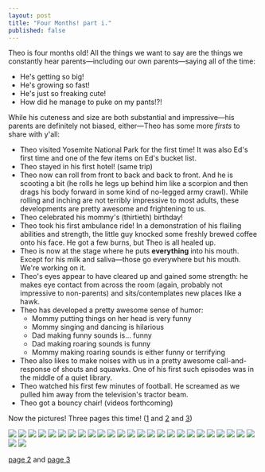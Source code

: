 ```yaml
---
layout: post
title: "Four Months! part i."
published: false
---
```


Theo is four months old! All the things we want to say are the things we constantly hear parents—including our own parents—saying all of the time:

- He's getting so big!
- He's growing so fast!
- He's just so freaking cute!
- How did he manage to puke on my pants!?!

While his cuteness and size are both substantial and impressive—his parents are definitely not biased, either—Theo has some more *firsts* to share with y'all:

- Theo visited Yosemite National Park for the first time! It was also Ed's first time and one of the few items on Ed's bucket list. 
- Theo stayed in his first hotel! (same trip)
- Theo now can roll from front to back and back to front. And he is scooting a bit (he rolls he legs up behind him like a scorpion and then drags his body forward in some kind of no-legged army crawl). While rolling and inching are not terribly impressive to most adults, these developments are pretty awesome and frightening to us.
- Theo celebrated his mommy's (thirtieth) birthday!
- Theo took his first ambulance ride! In a demonstration of his flailing abilities and strength, the little guy knocked some freshly brewed coffee onto his face. He got a few burns, but Theo is all healed up.
- Theo is now at the stage where he puts **everything** into his mouth. Except for his milk and saliva—those go everywhere but his mouth. We're working on it.
- Theo's eyes appear to have cleared up and gained some strength: he makes eye contact from across the room (again, probably not impressive to non-parents) and sits/contemplates new places like a hawk.
- Theo has developed a pretty awesome sense of humor:
    + Mommy putting things on her head is very funny
    + Mommy singing and dancing is hilarious
    + Dad making funny sounds is... funny
    + Dad making roaring sounds is funny
    + Mommy making roaring sounds is either funny or terrifying
- Theo also likes to make noises with us in a pretty awesome call-and-response of shouts and squawks. One of his first such episodes was in the middle of a quiet library.
- Theo watched his first few minutes of football. He screamed as we pulled him away from the television's tractor beam.
- Theo got a bouncy chair! (videos forthcoming)

Now the pictures! Three pages this time! ([1](http://teamrubin.us/2015/10/20/four-months-part-i/) and [2](http://teamrubin.us/2015/10/20/four-months-part-ii/) and [3](http://teamrubin.us/2015/10/20/four-months-part-iii/))

![](https://dl.dropboxusercontent.com/u/72656879/Theo/Sets11to13Favorites/DSCF7664.jpg)
![](https://dl.dropboxusercontent.com/u/72656879/Theo/Sets11to13Favorites/DSCF7681.jpg)
![](https://dl.dropboxusercontent.com/u/72656879/Theo/Sets11to13Favorites/DSCF7698.jpg)
![](https://dl.dropboxusercontent.com/u/72656879/Theo/Sets11to13Favorites/DSCF7700.jpg)
![](https://dl.dropboxusercontent.com/u/72656879/Theo/Sets11to13Favorites/DSCF7702.jpg)
![](https://dl.dropboxusercontent.com/u/72656879/Theo/Sets11to13Favorites/DSCF7732.jpg)
![](https://dl.dropboxusercontent.com/u/72656879/Theo/Sets11to13Favorites/DSCF7757.jpg)
![](https://dl.dropboxusercontent.com/u/72656879/Theo/Sets11to13Favorites/DSCF7758.jpg)
![](https://dl.dropboxusercontent.com/u/72656879/Theo/Sets11to13Favorites/DSCF7777.jpg)
![](https://dl.dropboxusercontent.com/u/72656879/Theo/Sets11to13Favorites/DSCF7815.jpg)
![](https://dl.dropboxusercontent.com/u/72656879/Theo/Sets11to13Favorites/DSCF7837.jpg)
![](https://dl.dropboxusercontent.com/u/72656879/Theo/Sets11to13Favorites/DSCF7856.jpg)
![](https://dl.dropboxusercontent.com/u/72656879/Theo/Sets11to13Favorites/DSCF7858.jpg)
![](https://dl.dropboxusercontent.com/u/72656879/Theo/Sets11to13Favorites/DSCF7888.jpg)
![](https://dl.dropboxusercontent.com/u/72656879/Theo/Sets11to13Favorites/DSCF7920.jpg)
![](https://dl.dropboxusercontent.com/u/72656879/Theo/Sets11to13Favorites/DSCF7926.jpg)
![](https://dl.dropboxusercontent.com/u/72656879/Theo/Sets11to13Favorites/DSCF7944.jpg)
![](https://dl.dropboxusercontent.com/u/72656879/Theo/Sets11to13Favorites/DSCF7963.jpg)
![](https://dl.dropboxusercontent.com/u/72656879/Theo/Sets11to13Favorites/DSCF7989.jpg)
![](https://dl.dropboxusercontent.com/u/72656879/Theo/Sets11to13Favorites/DSCF7993.jpg)
![](https://dl.dropboxusercontent.com/u/72656879/Theo/Sets11to13Favorites/DSCF7999.jpg)
![](https://dl.dropboxusercontent.com/u/72656879/Theo/Sets11to13Favorites/DSCF8012.jpg)
![](https://dl.dropboxusercontent.com/u/72656879/Theo/Sets11to13Favorites/DSCF8014.jpg)
![](https://dl.dropboxusercontent.com/u/72656879/Theo/Sets11to13Favorites/DSCF8016.jpg)
![](https://dl.dropboxusercontent.com/u/72656879/Theo/Sets11to13Favorites/DSCF8037.jpg)
![](https://dl.dropboxusercontent.com/u/72656879/Theo/Sets11to13Favorites/DSCF8056.jpg)
![](https://dl.dropboxusercontent.com/u/72656879/Theo/Sets11to13Favorites/DSCF8074.jpg)

[page 2](http://teamrubin.us/2015/10/20/four-months-part-ii/) and [page 3](http://teamrubin.us/2015/10/20/four-months-part-iii/)
